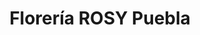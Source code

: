 ---
title: "Florería ROSY Puebla"
url: /san-pedro-cholula/floreria-rosy-puebla/
shop: floristería
---